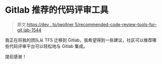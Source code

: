 # Gitlab 推荐的代码评审工具

> 原文:[https://dev . to/jwollner 5/recommended-code-review-tools-for-git lab-1544](https://dev.to/jwollner5/recommended-code-review-tools-for-gitlab-1544)

我正在将我的团队从 TFS 迁移到 Gitlab，我希望得到一些建议，社区可以推荐哪些代码评审平台可以轻松地与 Gitlab 集成。

提前感谢！